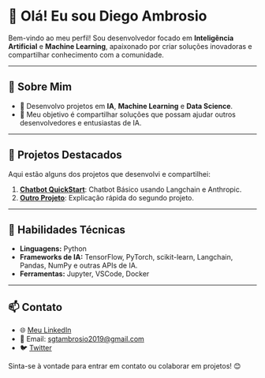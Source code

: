# 👋 Olá! Eu sou Diego Ambrosio

Bem-vindo ao meu perfil! Sou desenvolvedor focado em **Inteligência Artificial** e **Machine Learning**, 
apaixonado por criar soluções inovadoras e compartilhar conhecimento com a comunidade.

---

## 🚀 Sobre Mim
- 👀 Desenvolvo projetos em **IA**, **Machine Learning** e **Data Science**.
- 💞️ Meu objetivo é compartilhar soluções que possam ajudar outros desenvolvedores e entusiastas de IA.

---

## 📂 Projetos Destacados
Aqui estão alguns dos projetos que desenvolvi e compartilhei:

1. **[Chatbot QuickStart](https://github.com/Ambrosio1994/ChatBot-QA)**: Chatbot Básico usando Langchain e Anthropic.
2. **[Outro Projeto](link-do-repositório)**: Explicação rápida do segundo projeto.

---

## 🔧 Habilidades Técnicas
- **Linguagens:** Python
- **Frameworks de IA:** TensorFlow, PyTorch, scikit-learn, Langchain,  Pandas, NumPy e outras APIs de IA.
- **Ferramentas:** Jupyter, VSCode, Docker

---

## 📫 Contato
- 🌐 [Meu LinkedIn](-)
- 📧 Email: sgtambrosio2019@gmail.com
- 🐦 [Twitter](-)

Sinta-se à vontade para entrar em contato ou colaborar em projetos! 😊


<!---
Ambrosio1994/Ambrosio1994 is a ✨ special ✨ repository because its `README.md` (this file) appears on your GitHub profile.
You can click the Preview link to take a look at your changes.
--->
